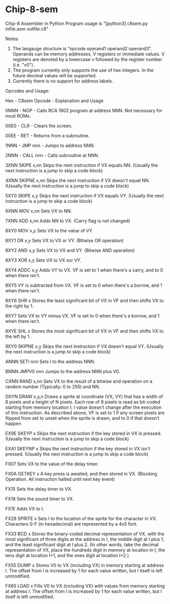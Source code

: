 # Chip-8-sem
Chip-8 Assembler in Python
Program usage is "[python3] c8sem.py infile.asm outfile.c8"

Notes:
1. The langauge structure is "opcode operand1 operand2 operand3". Operands can be memory addresses, V registers or immediate values. 
   V registers are denoted by a lowercase v followed by the register number (i.e. "v0").
2. The program currently only supports the use of hex integers. In the future decimal values will be supported.
3. Currently there is no support for address labels.

Opcodes and Usage: 

Hex - C8sem Opcode - Explanation and Usage

0NNN - NOP - Calls RCA 1802 program at address NNN. Not necessary for most ROMs.

00E0 - CLR - Clears the screen.

00EE - RET - Returns from a subroutine.

1NNN - JMP nnn - Jumps to address NNN.

2NNN - CALL nnn - Calls subroutine at NNN.

3XNN   SKIPE x,nn    Skips the next instruction if VX equals NN. (Usually the next instruction is a jump to skip a code block)

4XNN   SKIPNE x,nn   Skips the next instruction if VX doesn't equal NN. (Usually the next instruction is a jump to skip a code block)

5XY0   SKIPE x,y     Skips the next instruction if VX equals VY. (Usually the next instruction is a jump to skip a code block)

6XNN   MOV x,nn      Sets VX to NN.

7XNN   ADD x,nn      Adds NN to VX. (Carry flag is not changed)

8XY0   MOV x,y       Sets VX to the value of VY.

8XY1   OR x,y        Sets VX to VX or VY. (Bitwise OR operation)

8XY2   AND x,y       Sets VX to VX and VY. (Bitwise AND operation)

8XY3   XOR x,y   Sets VX to VX xor VY.

8XY4   ADDC x,y   Adds VY to VX. VF is set to 1 when there's a carry, and to 0 when there isn't.

8XY5   VY is subtracted from VX. VF is set to 0 when there's a borrow, and 1 when there isn't.

8XY6   SHR x   Stores the least significant bit of VX in VF and then shifts VX to the right by 1.

8XY7   Sets VX to VY minus VX. VF is set to 0 when there's a borrow, and 1 when there isn't.

8XYE   SHL x   Stores the most significant bit of VX in VF and then shifts VX to the left by 1.

9XY0   SKIPNE x,y   Skips the next instruction if VX doesn't equal VY. (Usually the next instruction is a jump to skip a code block)

ANNN   SETI nnn   Sets I to the address NNN.

BNNN   JMPV0 nnn   Jumps to the address NNN plus V0.

CXNN   RAND x,nn   Sets VX to the result of a bitwise and operation on a random number (Typically: 0 to 255) and NN.

DXYN   DRAW x,y,n   Draws a sprite at coordinate (VX, VY) that has a width of 8 pixels and a height of N pixels. Each row of 8 pixels 
is read as bit-coded starting from memory location I; I value doesn’t change after the execution of this instruction. As described 
above, VF is set to 1 if any screen pixels are flipped from set to unset when the sprite is drawn, and to 0 if that doesn’t happen

EX9E   SKEYP x   Skips the next instruction if the key stored in VX is pressed. (Usually the next instruction is a jump to skip a code block)

EXA1   SKEYNP x   Skips the next instruction if the key stored in VX isn't pressed. (Usually the next instruction is a jump to skip a code block)

FX07      Sets VX to the value of the delay timer.

FX0A   GETKEY x   A key press is awaited, and then stored in VX. (Blocking Operation. All instruction halted until next key event)

FX15      Sets the delay timer to VX.

FX18      Sets the sound timer to VX.

FX1E      Adds VX to I.

FX29   SPRITE x   Sets I to the location of the sprite for the character in VX. Characters 0-F (in hexadecimal) are represented by a 4x5 font.

FX33   BCD x   Stores the binary-coded decimal representation of VX, with the most significant of three digits at the address in I, the middle digit at I plus 1, and the least significant digit at I plus 2. (In other words, take the decimal representation of VX, place the hundreds digit in memory at location in I, the tens digit at location I+1, and the ones digit at location I+2.)

FX55   DUMP x   Stores V0 to VX (including VX) in memory starting at address I. The offset from I is increased by 1 for each value written, but I itself is left unmodified.

FX65   LOAD x   Fills V0 to VX (including VX) with values from memory starting at address I. The offset from I is increased by 1 for each value written, but I itself is left unmodified.
